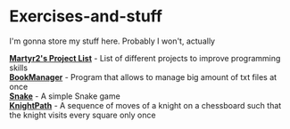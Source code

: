 # Exercises-and-stuff
I'm gonna store my stuff here. Probably I won't, actually

[**Martyr2's Project List**](https://github.com/OknoLombarda/Exercises-and-stuff/tree/master/Martyr2's%20projects) - List of different projects to improve programming skills <br />
[**BookManager**](https://github.com/OknoLombarda/Exercises-and-stuff/tree/master/BookManager) - Program that allows to manage big amount of txt files at once <br />
[**Snake**](https://github.com/OknoLombarda/Exercises-and-stuff/tree/master/Stuff/Snake) - A simple Snake game <br />
[**KnightPath**](https://github.com/OknoLombarda/Exercises-and-stuff/blob/master/Stuff/KnightMoves.java) - A sequence of moves of a knight on a chessboard such that the knight visits every square only once <br />
